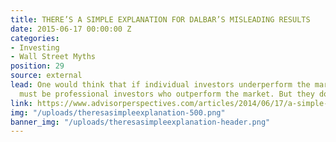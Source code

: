 ```yaml
---
title: THERE’S A SIMPLE EXPLANATION FOR DALBAR’S MISLEADING RESULTS
date: 2015-06-17 00:00:00 Z
categories:
- Investing
- Wall Street Myths
position: 29
source: external
lead: One would think that if individual investors underperform the market, then it
  must be professional investors who outperform the market. But they don’t.
link: https://www.advisorperspectives.com/articles/2014/06/17/a-simple-explanation-for-dalbar-s-misleading-results
img: "/uploads/theresasimpleexplanation-500.png"
banner_img: "/uploads/theresasimpleexplanation-header.png"
---
```


